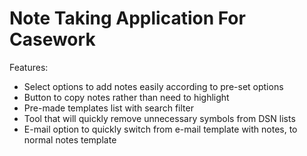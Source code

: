 # Note Taking Application For Casework

Features:
- Select options to add notes easily according to pre-set options
- Button to copy notes rather than need to highlight
- Pre-made templates list with search filter
- Tool that will quickly remove unnecessary symbols from DSN lists
- E-mail option to quickly switch from e-mail template with notes, to normal notes template
